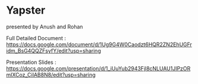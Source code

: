 # Yapster
presented by Anush and Rohan 


Full Detailed Document : https://docs.google.com/document/d/1Ug9G4W0Caodzt6HQR2ZN2EhUGFridm_BsG4QQZFsyfY/edit?usp=sharing

Presentation Slides : https://docs.google.com/presentation/d/1_iUuYub2943Fjl8cNLUAU1JIPzORmIXCoz_CiIAB8N8/edit?usp=sharing

